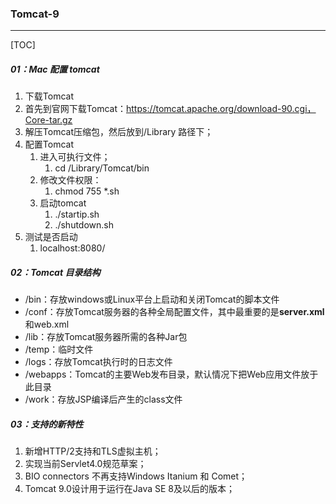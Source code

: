 ### Tomcat-9

------

[TOC]

##### 01：Mac 配置 tomcat

1.  下载Tomcat
   1. 首先到官网下载Tomcat：https://tomcat.apache.org/download-90.cgi，Core-tar.gz
   2. 解压Tomcat压缩包，然后放到/Library 路径下；
2. 配置Tomcat
   1. 进入可执行文件；	
      1. cd /Library/Tomcat/bin 
   2. 修改文件权限：
      1. chmod 755 *.sh
   3. 启动tomcat
      1. ./startip.sh
      2. ./shutdown.sh
3. 测试是否启动
   1. localhost:8080/

##### 02：Tomcat 目录结构

- /bin：存放windows或Linux平台上启动和关闭Tomcat的脚本文件
- /conf：存放Tomcat服务器的各种全局配置文件，其中最重要的是**server.xml**和web.xml
- /lib：存放Tomcat服务器所需的各种Jar包
- /temp：临时文件
- /logs：存放Tomcat执行时的日志文件
- /webapps：Tomcat的主要Web发布目录，默认情况下把Web应用文件放于此目录
- /work：存放JSP编译后产生的class文件

##### 03：支持的新特性

1. 新增HTTP/2支持和TLS虚拟主机；
2. 实现当前Servlet4.0规范草案；
3. BIO connectors 不再支持Windows Itanium 和 Comet；
4. Tomcat 9.0设计用于运行在Java SE 8及以后的版本；
